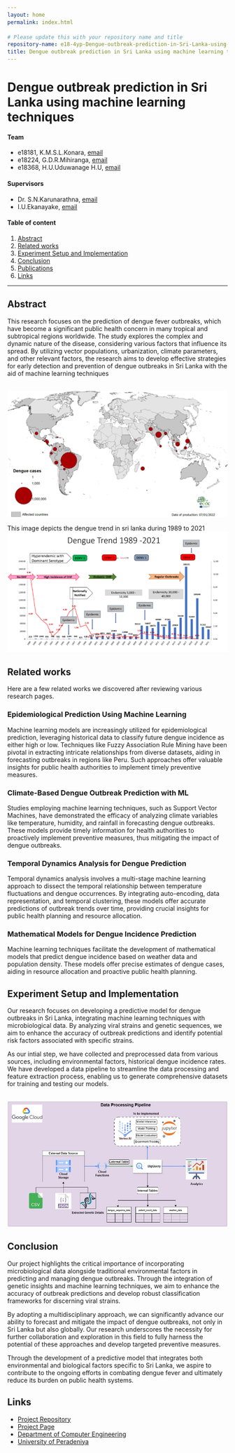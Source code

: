 ```yaml
---
layout: home
permalink: index.html

# Please update this with your repository name and title
repository-name: e18-4yp-Dengue-outbreak-prediction-in-Sri-Lanka-using-machine-learning-techniques
title: Dengue outbreak prediction in Sri Lanka using machine learning techniques
---
```


[comment]: # "This is the standard layout for the project, but you can clean this and use your own template"

# Dengue outbreak prediction in Sri Lanka using machine learning techniques

#### Team

- e18181, K.M.S.L.Konara, [email](mailto:e18181@eng.pdn.ac.lk)
- e18224, G.D.R.Mihiranga, [email](mailto:e18224@eng.pdn.ac.lk)
- e18368, H.U.Uduwanage H.U, [email](mailto:e18368@eng.pdn.ac.lk)

#### Supervisors

- Dr. S.N.Karunarathna, [email](mailto:namal@eng.pdn.ac.lk)
- I.U.Ekanayake, [email](mailto:imeshuek@eng.pdn.ac.lk)

#### Table of content

<!-- 1. [Abstract](#abstract)
2. [Related works](#related-works)
3. [Methodology](#methodology)
4. [Experiment Setup and Implementation](#experiment-setup-and-implementation)
5. [Results and Analysis](#results-and-analysis)
4. [Conclusion](#conclusion)
5. [Publications](#publications)
6. [Links](#links) -->

1. [Abstract](#abstract)
2. [Related works](#related-works)
3. [Experiment Setup and Implementation](#experiment-setup-and-implementation)
4. [Conclusion](#conclusion)
5. [Publications](#publications)
6. [Links](#links)

---

<!-- 
DELETE THIS SAMPLE before publishing to GitHub Pages !!!
This is a sample image, to show how to add images to your page. To learn more options, please refer [this](https://projects.ce.pdn.ac.lk/docs/faq/how-to-add-an-image/)
![Sample Image](./images/sample.png) 
-->

## Abstract
This research focuses on the prediction of dengue fever outbreaks, which have become a significant public health concern in many tropical and subtropical regions worldwide. The study explores the complex and dynamic nature of the disease, considering various factors that influence its spread. By utilizing vector populations, urbanization, climate parameters, and other relevant factors, the research aims to develop effective strategies for early detection and prevention of dengue outbreaks in Sri Lanka with the aid of machine learning techniques

<br> ![image info](./images/WorldwideDendueCases.png) <br>

This image depicts the dengue trend in sri lanka during 1989 to 2021
<br> ![image info](./images/DengueCases.png) <br>

## Related works
Here are a few related works we discovered after reviewing various research pages.

### Epidemiological Prediction Using Machine Learning
Machine learning models are increasingly utilized for epidemiological prediction, leveraging historical data to classify future dengue incidence as either high or low. Techniques like Fuzzy Association Rule Mining have been pivotal in extracting intricate relationships from diverse datasets, aiding in forecasting outbreaks in regions like Peru. Such approaches offer valuable insights for public health authorities to implement timely preventive measures.

### Climate-Based Dengue Outbreak Prediction with ML
Studies employing machine learning techniques, such as Support Vector Machines, have demonstrated the efficacy of analyzing climate variables like temperature, humidity, and rainfall in forecasting dengue outbreaks. These models provide timely information for health authorities to proactively implement preventive measures, thus mitigating the impact of dengue outbreaks.

### Temporal Dynamics Analysis for Dengue Prediction
Temporal dynamics analysis involves a multi-stage machine learning approach to dissect the temporal relationship between temperature fluctuations and dengue occurrences. By integrating auto-encoding, data representation, and temporal clustering, these models offer accurate predictions of outbreak trends over time, providing crucial insights for public health planning and resource allocation.

### Mathematical Models for Dengue Incidence Prediction
Machine learning techniques facilitate the development of mathematical models that predict dengue incidence based on weather data and population density. These models offer precise estimates of dengue cases, aiding in resource allocation and proactive public health planning.

## Experiment Setup and Implementation
Our research focuses on developing a predictive model for dengue outbreaks in Sri Lanka, integrating machine learning techniques with microbiological data. By analyzing viral strains and genetic sequences, we aim to enhance the accuracy of outbreak predictions and identify potential risk factors associated with specific strains.

As our intial step, we have collected and preprocessed data from various sources, including environmental factors, historical dengue incidence rates. We have developed a data pipeline to streamline the data processing and feature extraction process, enabling us to generate comprehensive datasets for training and testing our models.

<br> ![image info](./images/DataPipeline.jpg) <br>

## Conclusion
Our project highlights the critical importance of incorporating microbiological data alongside traditional environmental factors in predicting and managing dengue outbreaks. Through the integration of genetic insights and machine learning techniques, we aim to enhance the accuracy of outbreak predictions and develop robust classification frameworks for discerning viral strains.

By adopting a multidisciplinary approach, we can significantly advance our ability to forecast and mitigate the impact of dengue outbreaks, not only in Sri Lanka but also globally. Our research underscores the necessity for further collaboration and exploration in this field to fully harness the potential of these approaches and develop targeted preventive measures.

Through the development of a predictive model that integrates both environmental and biological factors specific to Sri Lanka, we aspire to contribute to the ongoing efforts in combating dengue fever and ultimately reduce its burden on public health systems.

<!-- ## Publications -->
[//]: # "Note: Uncomment each once you uploaded the files to the repository"

<!-- 1. [Semester 7 report](./) -->
<!-- 2. [Semester 7 slides](./) -->
<!-- 3. [Semester 8 report](./) -->
<!-- 4. [Semester 8 slides](./) -->
<!-- 5. Author 1, Author 2 and Author 3 "Research paper title" (2021). [PDF](./). -->


## Links

[//]: # ( NOTE: EDIT THIS LINKS WITH YOUR REPO DETAILS )

- [Project Repository](https://github.com/cepdnaclk/e18-4yp-Dengue-outbreak-prediction-in-Sri-Lanka-using-machine-learning-techniques)
- [Project Page](https://cepdnaclk.github.io/e18-4yp-Dengue-outbreak-prediction-in-Sri-Lanka-using-machine-learning-techniques)
- [Department of Computer Engineering](http://www.ce.pdn.ac.lk/)
- [University of Peradeniya](https://eng.pdn.ac.lk/)

[//]: # "Please refer this to learn more about Markdown syntax"
[//]: # "https://github.com/adam-p/markdown-here/wiki/Markdown-Cheatsheet"
